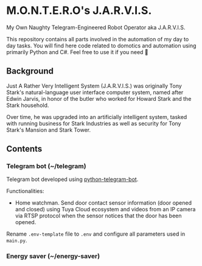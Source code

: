 # M.O.N.T.E.R.O's J.A.R.V.I.S.
My Own Naughty Telegram-Engineered Robot Operator aka J.A.R.V.I.S.

This repository contains all parts involved in the automation of my day to day tasks. You will find here code related to domotics and automation using primarily Python and C#. Feel free to use it if you need :wave:

## Background

Just A Rather Very Intelligent System (J.A.R.V.I.S.) was originally Tony Stark's natural-language user interface computer system, named after Edwin Jarvis, in honor of the butler who worked for Howard Stark and the Stark household.

Over time, he was upgraded into an artificially intelligent system, tasked with running business for Stark Industries as well as security for Tony Stark's Mansion and Stark Tower.

## Contents

### Telegram bot (~/telegram)

Telegram bot developed using [python-telegram-bot](https://github.com/python-telegram-bot/python-telegram-bot). 

Functionalities:

- Home watchman. Send door contact sensor information (door opened and closed) using Tuya Cloud ecosystem and videos from an IP camera via RTSP protocol when the sensor notices that the door has been opened.

Rename ``.env-template`` file to ``.env`` and configure all parameters used in ``main.py``.

### Energy saver (~/energy-saver)

